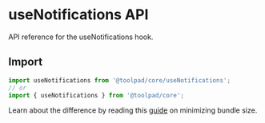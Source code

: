 # useNotifications API

<p class="description">API reference for the useNotifications hook.</p>

## Import

```js
import useNotifications from '@toolpad/core/useNotifications';
// or
import { useNotifications } from '@toolpad/core';
```

Learn about the difference by reading this [guide](https://mui.com/material-ui/guides/minimizing-bundle-size/) on minimizing bundle size.
